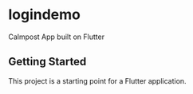 # logindemo

Calmpost App built on Flutter

## Getting Started

This project is a starting point for a Flutter application.